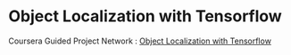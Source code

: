 # Object Localization with Tensorflow
Coursera Guided Project Network : [Object Localization with Tensorflow](https://www.coursera.org/projects/object-localization-tensorflow)
